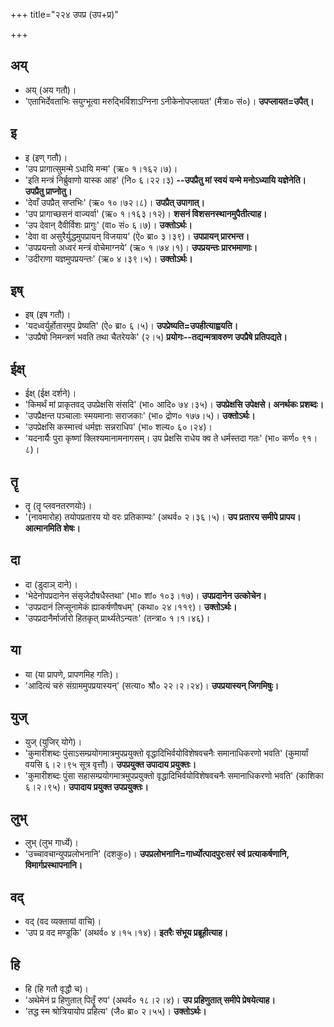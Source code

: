 +++
title="२२४ उपप्र (उप+प्र)"

+++

## अय्
- अय् (अय गतौ)।
- 'एताभिर्देवताभिः सयुग्भूत्वा मरुद्भिर्विशाऽग्निना ऽनीकेनोपप्लायत' (मैत्रा० सं०)। **उपप्लायत=उपैत्।**

## इ
- इ (इण् गतौ)।
- 'उप प्रागात्सुमन्मे ऽधायि मन्म' (ऋ० १।१६२।७)।
- 'इति मन्त्रं निर्ब्रुवाणो यास्क आह' (नि० ६।२२।३) **--उपप्रैतु मां स्वयं यन्मे मनोऽध्यायि यज्ञेनेति। उपप्रैतु प्राप्नोतु।**
- 'देवाँ उपप्रैत् सप्तभिः' (ऋ० १०।७२।८)। **उपप्रैत् उपागात्।**
- 'उप प्रागाच्छसनं वाज्यर्वा' (ऋ० १।१६३।१२)। **शसनं विशसनस्थानमुपैतीत्याह।**
- 'उप देवान् दैवीर्विशः प्रागुः' (वा० सं० ६।७)। **उक्तोऽर्थः।**
- 'देवा वा असुरैर्युद्धमुपप्रायन् विजयाय' (ऐ० ब्रा० ३।३९)। **उपप्रायन् प्रारभन्त।**
- 'उपप्रयन्तो अध्वरं मन्त्रं वोचेमाग्नये' (ऋ० १।७४।१)। **उपप्रयन्तः प्रारभमाणाः।**
- 'उदीराणा यज्ञमुपप्रयन्तः' (ऋ० ४।३९।५)। **उक्तोऽर्थः।**

## इष्
- इष् (इष गतौ)।
- 'यदध्वर्युर्होतारमुप प्रेष्यति' (ऐ० ब्रा० ६।५)। **उपप्रेष्यति=उपहीत्याह्वयति।**
- 'उपप्रैषो निमन्त्रणं भवति तथा चैतरेयके' (२।५) **प्रयोगः--तद्यन्मत्रावरुण उपप्रैषे प्रतिपद्यते।**

## ईक्ष्
- ईक्ष् (ईक्ष दर्शने)।
- 'किमर्थं मां प्राकृतवद् उपप्रेक्षसि संसदि' (भा० आदि० ७४।३५)। **उपप्रेक्षसि उपेक्षसे। अनर्थकः प्रशब्दः।**
- 'उपप्रैक्षन्त पञ्चालाः स्मयमानाः सराजकाः' (भा० द्रोण० १७७।५)। **उक्तोऽर्थः।**
- 'उपप्रेक्षसि कस्मात्त्वं धर्मज्ञः सन्नराधिप' (भा० शल्य० ६०।२४)।
- 'यदनार्यैः पुरा कृष्णां क्लिश्यमानामनागसम्। उप प्रेक्षसि राधेय क्व ते धर्मस्तदा गतः' (भा० कर्ण० ९१।८)।

## तॄ
- तॄ (तॄ प्लवनतरणयोः)।
- '(नावमारोह) तयोपप्रतारय यो वरः प्रतिकाम्यः' (अथर्व० २।३६।५)। **उप प्रतारय समीपे प्रापय। आत्मानमिति शेषः।**

## दा
- दा (डुदाञ् दाने)।
- 'भेदेनोपप्रदानेन संसृजेदौषधैस्तथा' (भा० शां० १०३।१७)। **उपप्रदानेन उत्कोचेन।**
- 'उपप्रदानं लिप्सूनामेकं ह्याकर्षणौषधम्' (कथा० २४।११९)। **उक्तोऽर्थः।**
- 'उपप्रदानैर्मार्जारो हितकृत् प्रार्थ्यतेऽन्यतः' (तन्त्रा० १।१।४६)।

## या
- या (या प्रापणे, प्रापणमिह गतिः)।
- 'आदित्यं चरुं संग्राममुपप्रयास्यन्' (सत्या० श्रौ० २२।२।२४)। **उपप्रयास्यन् जिगमिषुः।**

## युज्
- युज् (युजिर् योगे)।
- 'कुमारीशब्दः पुंसाऽसम्प्रयोगमात्रमुपप्रयुक्तो वृद्धादिभिर्वयोविशेषवचनैः समानाधिकरणो भवति' (कुमार्यां वयसि ६।२।९५ सूत्र वृत्तौ)। **उपप्रयुक्त उपादाय प्रयुक्तः।**
- 'कुमारीशब्दः पुंसा सहासम्प्रयोगमात्रमुपप्रयुक्तो वृद्धादिभिर्वयोविशेषवचनैः समानाधिकरणो भवति' (काशिका ६।२।९५)। **उपादाय प्रयुक्त उपप्रयुक्तः।**

## लुभ्
- लुभ् (लुभ गार्ध्ये)।
- 'उच्चावचान्युपप्रलोभनानि' (दशकु०)। **उपप्रलोभनानि=गार्ध्योत्पादपुरःसरं स्वं प्रत्याकर्षणानि, विमार्गप्रस्थापनानि।**

## वद्
- वद् (वद व्यक्तायां वाचि)।
- 'उप प्र वद मण्डूकि' (अथर्व० ४।१५।१४)। **इतरैः संभूय प्रब्रूहीत्याह।**

## हि
- हि (हि गतौ वृद्धौ च)।
- 'अथेमेनं प्र हिणुतात् पितॄँ रुप' (अथर्व० १८।२।४)। **उप प्रहिणुतात् समीपे प्रेषयेत्याह।**
- 'तद्ध स्म श्रोत्रियायोप प्रहित्य' (जै० ब्रा० २।५५)। **उक्तोऽर्थः।**
